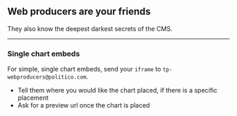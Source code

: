 ## Web producers are your friends

They also know the deepest darkest secrets of the CMS. 

---

### Single chart embeds

For simple, single chart embeds, send your `iframe` to `tp-webproducers@politico.com`. 

* Tell them where you would like the chart placed, if there is a specific placement
* Ask for a preview url once the chart is placed





